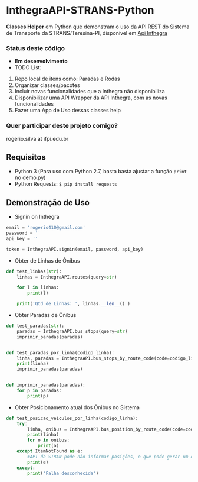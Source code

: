 # InthegraAPI-STRANS-Python

**Classes Helper** em Python que demonstram o uso da API REST do Sistema de Transporte da STRANS/Teresina-PI, disponível em [Api Inthegra](https://inthegra.strans.teresina.pi.gov.br/)

### Status deste código
- **Em desenvolvimento**
- TODO List:
1. Repo local de itens como: Paradas e Rodas
2. Organizar classes/pacotes
3. Incluir novas funcionalidades que a Inthegra não disponibiliza
4. Disponibilizar uma API Wrapper da API Inthegra, com as novas funcionalidades
5. Fazer uma App de Uso dessas classes help

### Quer participar deste projeto comigo?
rogerio.silva at ifpi.edu.br


## Requisitos

- Python 3 (Para uso com Python 2.7, basta basta ajustar a função ```print``` no demo.py)
- Python Requests: 
```$ pip install requests```

## Demonstração de Uso

- Signin on Inthegra
```python
email = 'rogerio410@gmail.com'
password = ''
api_key = ''

token = InthegraAPI.signin(email, password, api_key)
```

- Obter de Linhas de Ônibus
```python
def test_linhas(str):
    linhas = InthegraAPI.routes(query=str)

    for l in linhas:
        print(l)

    print('Qtd de Linhas: ', linhas.__len__() )
```

- Obter Paradas de Ônibus
```python
def test_paradas(str):
    paradas = InthegraAPI.bus_stops(query=str)
    imprimir_paradas(paradas)


def test_paradas_por_linha(codigo_linha):
    linha, paradas = InthegraAPI.bus_stops_by_route_code(code=codigo_linha)
    print(linha)
    imprimir_paradas(paradas)


def imprimir_paradas(paradas):
    for p in paradas:
        print(p)
```

- Obter Posicionamento atual dos Ônibus no Sistema
```python
def test_posicao_veiculos_por_linha(codigo_linha):
    try:
        linha, onibus = InthegraAPI.bus_position_by_route_code(code=codigo_linha)
        print(linha)
        for o in onibus:
            print(o)
    except ItemNotFound as e:
        #API da STRAN pode não informar posições, o que pode gerar um exception
        print(e)
    except:
        print('Falha desconhecida')
```

